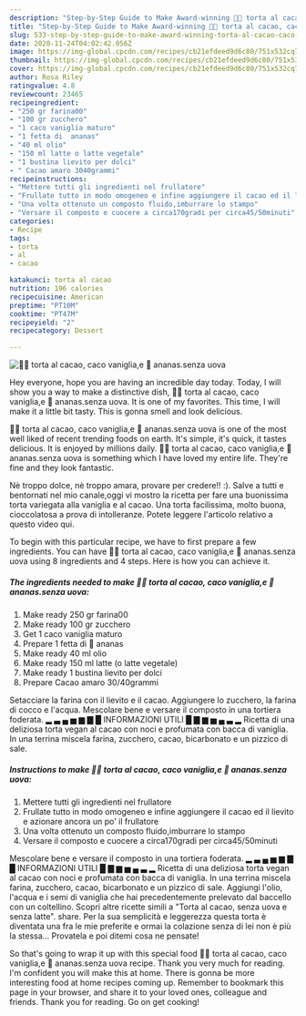```yaml
---
description: "Step-by-Step Guide to Make Award-winning 🍰🥧 torta al cacao, caco vaniglia,e 🍍 ananas.senza uova"
title: "Step-by-Step Guide to Make Award-winning 🍰🥧 torta al cacao, caco vaniglia,e 🍍 ananas.senza uova"
slug: 533-step-by-step-guide-to-make-award-winning-torta-al-cacao-caco-vaniglia-e-ananassenza-uova
date: 2020-11-24T04:02:42.056Z
image: https://img-global.cpcdn.com/recipes/cb21efdeed9d6c80/751x532cq70/🍰🥧-torta-al-cacao-caco-vanigliae-🍍-ananassenza-uova-recipe-main-photo.jpg
thumbnail: https://img-global.cpcdn.com/recipes/cb21efdeed9d6c80/751x532cq70/🍰🥧-torta-al-cacao-caco-vanigliae-🍍-ananassenza-uova-recipe-main-photo.jpg
cover: https://img-global.cpcdn.com/recipes/cb21efdeed9d6c80/751x532cq70/🍰🥧-torta-al-cacao-caco-vanigliae-🍍-ananassenza-uova-recipe-main-photo.jpg
author: Rosa Riley
ratingvalue: 4.8
reviewcount: 23465
recipeingredient:
- "250 gr farina00"
- "100 gr zucchero"
- "1 caco vaniglia maturo"
- "1 fetta di  ananas"
- "40 ml olio"
- "150 ml latte o latte vegetale"
- "1 bustina lievito per dolci"
- " Cacao amaro 3040grammi"
recipeinstructions:
- "Mettere tutti gli ingredienti nel frullatore"
- "Frullate tutto in modo omogeneo e infine aggiungere il cacao ed il lievito e azionare ancora un po&#39; il frullatore"
- "Una volta ottenuto un composto fluido,imburrare lo stampo"
- "Versare il composto e cuocere a circa170gradi per circa45/50minuti"
categories:
- Recipe
tags:
- torta
- al
- cacao

katakunci: torta al cacao 
nutrition: 196 calories
recipecuisine: American
preptime: "PT10M"
cooktime: "PT47M"
recipeyield: "2"
recipecategory: Dessert

---
```



![🍰🥧 torta al cacao, caco vaniglia,e 🍍 ananas.senza uova](https://img-global.cpcdn.com/recipes/cb21efdeed9d6c80/751x532cq70/🍰🥧-torta-al-cacao-caco-vanigliae-🍍-ananassenza-uova-recipe-main-photo.jpg)

Hey everyone, hope you are having an incredible day today. Today, I will show you a way to make a distinctive dish, 🍰🥧 torta al cacao, caco vaniglia,e 🍍 ananas.senza uova. It is one of my favorites. This time, I will make it a little bit tasty. This is gonna smell and look delicious.

🍰🥧 torta al cacao, caco vaniglia,e 🍍 ananas.senza uova is one of the most well liked of recent trending foods on earth. It's simple, it's quick, it tastes delicious. It is enjoyed by millions daily. 🍰🥧 torta al cacao, caco vaniglia,e 🍍 ananas.senza uova is something which I have loved my entire life. They're fine and they look fantastic.

Nè troppo dolce, nè troppo amara, provare per credere!! :). Salve a tutti e bentornati nel mio canale,oggi vi mostro la ricetta per fare una buonissima torta variegata alla vaniglia e al cacao. Una torta facilissima, molto buona, cioccolatosa a prova di intolleranze. Potete leggere l&#39;articolo relativo a questo video qui.


To begin with this particular recipe, we have to first prepare a few ingredients. You can have 🍰🥧 torta al cacao, caco vaniglia,e 🍍 ananas.senza uova using 8 ingredients and 4 steps. Here is how you can achieve it.

<!--inarticleads1-->

##### The ingredients needed to make 🍰🥧 torta al cacao, caco vaniglia,e 🍍 ananas.senza uova:

1. Make ready 250 gr farina00
1. Make ready 100 gr zucchero
1. Get 1 caco vaniglia maturo
1. Prepare 1 fetta di 🍍 ananas
1. Make ready 40 ml olio
1. Make ready 150 ml latte (o latte vegetale)
1. Make ready 1 bustina lievito per dolci
1. Prepare  Cacao amaro 30/40grammi


Setacciare la farina con il lievito e il cacao. Aggiungere lo zucchero, la farina di cocco e l&#39;acqua. Mescolare bene e versare il composto in una tortiera foderata. ▂ ▃ ▄ ▅ ▆ ▇ █ INFORMAZIONI UTILI █ ▇ ▆ ▅ ▄ ▃ ▂ Ricetta di una deliziosa torta vegan al cacao con noci e profumata con bacca di vaniglia. In una terrina miscela farina, zucchero, cacao, bicarbonato e un pizzico di sale. 

<!--inarticleads2-->

##### Instructions to make 🍰🥧 torta al cacao, caco vaniglia,e 🍍 ananas.senza uova:

1. Mettere tutti gli ingredienti nel frullatore
1. Frullate tutto in modo omogeneo e infine aggiungere il cacao ed il lievito e azionare ancora un po&#39; il frullatore
1. Una volta ottenuto un composto fluido,imburrare lo stampo
1. Versare il composto e cuocere a circa170gradi per circa45/50minuti


Mescolare bene e versare il composto in una tortiera foderata. ▂ ▃ ▄ ▅ ▆ ▇ █ INFORMAZIONI UTILI █ ▇ ▆ ▅ ▄ ▃ ▂ Ricetta di una deliziosa torta vegan al cacao con noci e profumata con bacca di vaniglia. In una terrina miscela farina, zucchero, cacao, bicarbonato e un pizzico di sale. Aggiungi l&#39;olio, l&#39;acqua e i semi di vaniglia che hai precedentemente prelevato dal baccello con un coltellino. Scopri altre ricette simili a &#34;Torta al cacao, senza uova e senza latte&#34;. share. Per la sua semplicità e leggerezza questa torta è diventata una fra le mie preferite e ormai la colazione senza di lei non è più la stessa… Provatela e poi ditemi cosa ne pensate! 

So that's going to wrap it up with this special food 🍰🥧 torta al cacao, caco vaniglia,e 🍍 ananas.senza uova recipe. Thank you very much for reading. I'm confident you will make this at home. There is gonna be more interesting food at home recipes coming up. Remember to bookmark this page in your browser, and share it to your loved ones, colleague and friends. Thank you for reading. Go on get cooking!
